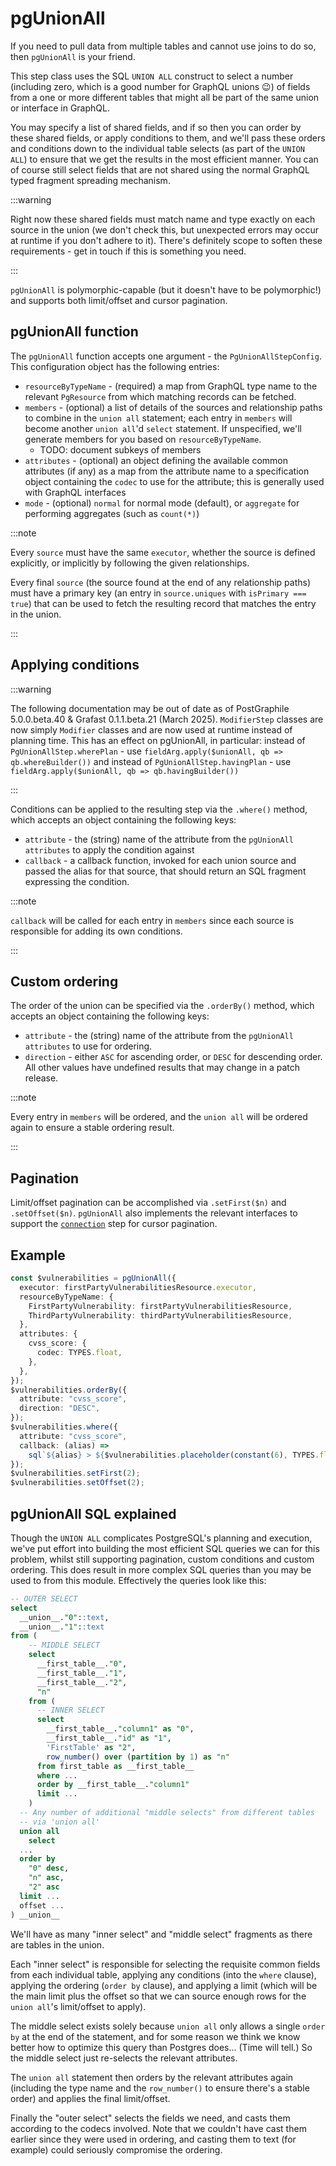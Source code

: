 # pgUnionAll

If you need to pull data from multiple tables and cannot use joins to do so,
then `pgUnionAll` is your friend.

This step class uses the SQL `UNION ALL` construct to select a number
(including zero, which is a good number for GraphQL unions :wink:) of fields
from a one or more different tables that might all be part of the same union or
interface in GraphQL.

You may specify a list of shared fields, and if so then you can order by these
shared fields, or apply conditions to them, and we'll pass these orders and
conditions down to the individual table selects (as part of the `UNION ALL`) to
ensure that we get the results in the most efficient manner. You can of course
still select fields that are not shared using the normal GraphQL typed fragment
spreading mechanism.

:::warning

Right now these shared fields must match name and type exactly on each source
in the union (we don't check this, but unexpected errors may occur at runtime
if you don't adhere to it). There's definitely scope to soften these
requirements - get in touch if this is something you need.

:::

`pgUnionAll` is polymorphic-capable (but it doesn't
have to be polymorphic!) and supports both limit/offset and cursor pagination.

## pgUnionAll function

The `pgUnionAll` function accepts one argument - the `PgUnionAllStepConfig`.
This configuration object has the following entries:

- `resourceByTypeName` - (required) a map from GraphQL type name to the relevant
  `PgResource` from which matching records can be fetched.
- `members` - (optional) a list of details of the sources and relationship
  paths to combine in the `union all` statement; each entry in `members` will
  become another `union all`'d `select` statement. If unspecified, we'll generate
  members for you based on `resourceByTypeName`.
  - TODO: document subkeys of members
- `attributes` - (optional) an object defining the available common attributes
  (if any) as a map from the attribute name to a specification object
  containing the `codec` to use for the attribute; this is generally used with
  GraphQL interfaces
- `mode` - (optional) `normal` for normal mode (default), or `aggregate` for
  performing aggregates (such as `count(*)`)

:::note

Every `source` must have the same `executor`, whether the source is defined
explicitly, or implicitly by following the given relationships.

Every final `source` (the source found at the end of any relationship paths)
must have a primary key (an entry in `source.uniques` with
`isPrimary === true`) that can be used to fetch the resulting record that
matches the entry in the union.

:::

## Applying conditions

:::warning

The following documentation may be out of date as of PostGraphile 5.0.0.beta.40 &amp;
Grafast 0.1.1.beta.21 (March 2025). `ModifierStep` classes are now simply `Modifier` classes
and are now used at runtime instead of planning time. This has an effect on pgUnionAll, in
particular: instead of `PgUnionAllStep.wherePlan` - use `fieldArg.apply($unionAll, qb => qb.whereBuilder())`
and instead of `PgUnionAllStep.havingPlan` - use `fieldArg.apply($unionAll, qb => qb.havingBuilder())`

:::

Conditions can be applied to the resulting step via the `.where()` method,
which accepts an object containing the following keys:

- `attribute` - the (string) name of the attribute from the `pgUnionAll`
  `attributes` to apply the condition against
- `callback` - a callback function, invoked for each union source and passed
  the alias for that source, that should return an SQL fragment expressing the
  condition.

:::note

`callback` will be called for each entry in `members` since each source is
responsible for adding its own conditions.

:::

## Custom ordering

The order of the union can be specified via the `.orderBy()` method,
which accepts an object containing the following keys:

- `attribute` - the (string) name of the attribute from the `pgUnionAll`
  `attributes` to use for ordering.
- `direction` - either `ASC` for ascending order, or `DESC` for descending
  order. All other values have undefined results that may change in a patch
  release.

:::note

Every entry in `members` will be ordered, and the `union all` will be ordered again
to ensure a stable ordering result.

:::

## Pagination

Limit/offset pagination can be accomplished via `.setFirst($n)` and
`.setOffset($n)`. `pgUnionAll` also implements the relevant interfaces to
support the [`connection`](../standard-steps/connection.md) step for cursor
pagination.

## Example

```ts
const $vulnerabilities = pgUnionAll({
  executor: firstPartyVulnerabilitiesResource.executor,
  resourceByTypeName: {
    FirstPartyVulnerability: firstPartyVulnerabilitiesResource,
    ThirdPartyVulnerability: thirdPartyVulnerabilitiesResource,
  },
  attributes: {
    cvss_score: {
      codec: TYPES.float,
    },
  },
});
$vulnerabilities.orderBy({
  attribute: "cvss_score",
  direction: "DESC",
});
$vulnerabilities.where({
  attribute: "cvss_score",
  callback: (alias) =>
    sql`${alias} > ${$vulnerabilities.placeholder(constant(6), TYPES.float)}`,
});
$vulnerabilities.setFirst(2);
$vulnerabilities.setOffset(2);
```

## pgUnionAll SQL explained

Though the `UNION ALL` complicates PostgreSQL's planning and execution, we've
put effort into building the most efficient SQL queries we can for this
problem, whilst still supporting pagination, custom conditions and custom
ordering. This does result in more complex SQL queries than you may be used
to from this module. Effectively the queries look like this:

```sql
-- OUTER SELECT
select
  __union__."0"::text,
  __union__."1"::text
from (
    -- MIDDLE SELECT
    select
      __first_table__."0",
      __first_table__."1",
      __first_table__."2",
      "n"
    from (
      -- INNER SELECT
      select
        __first_table__."column1" as "0",
        __first_table__."id" as "1",
        'FirstTable' as "2",
        row_number() over (partition by 1) as "n"
      from first_table as __first_table__
      where ...
      order by __first_table__."column1"
      limit ...
    )
  -- Any number of additional "middle selects" from different tables
  -- via 'union all'
  union all
    select
  ...
  order by
    "0" desc,
    "n" asc,
    "2" asc
  limit ...
  offset ...
) __union__
```

We'll have as many "inner select" and "middle select" fragments as there are
tables in the union.

Each "inner select" is responsible for selecting the requisite common fields
from each individual table, applying any conditions (into the `where` clause),
applying the ordering (`order by` clause), and applying a limit (which will be
the main limit plus the offset so that we can source enough rows for the
`union all`'s limit/offset to apply).

The middle select exists solely because `union all` only
allows a single `order by` at the end of the statement, and for some reason we
think we know better how to optimize this query than Postgres does... (Time
will tell.) So the middle select just re-selects the relevant attributes.

The `union all` statement then orders by the relevant attributes again
(including the type name and the `row_number()` to ensure there's a stable
order) and applies the final limit/offset.

Finally the "outer select" selects the fields we need, and casts them according
to the codecs involved. Note that we couldn't have cast them earlier since they
were used in ordering, and casting them to text (for example) could seriously
compromise the ordering.
